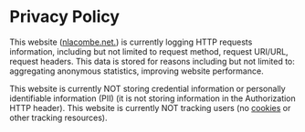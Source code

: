 # Privacy Policy
This website ([nlacombe.net.](https://nlacombe.net)) is currently logging HTTP requests information,
including but not limited to request method, request URI/URL, request headers.
This data is stored for reasons including but not limited to: aggregating anonymous statistics, improving website performance.

This website is currently NOT storing credential information or personally identifiable information (PII) (it is not storing information in the Authorization HTTP header).
This website is currently NOT tracking users (no [cookies](https://en.wikipedia.org/wiki/HTTP_cookie) or other tracking resources).
